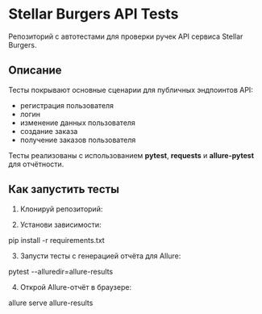 # Stellar Burgers API Tests

Репозиторий с автотестами для проверки ручек API сервиса Stellar Burgers.

## Описание

Тесты покрывают основные сценарии для публичных эндпоинтов API:

- регистрация пользователя
- логин
- изменение данных пользователя
- создание заказа
- получение заказов пользователя

Тесты реализованы с использованием **pytest**, **requests** и **allure-pytest** для отчётности.


## Как запустить тесты

1. Клонируй репозиторий:


2. Установи зависимости:

pip install -r requirements.txt

3. Запусти тесты с генерацией отчёта для Allure:

pytest --alluredir=allure-results

4. Открой Allure-отчёт в браузере:

allure serve allure-results
